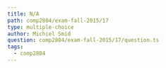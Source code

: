 ```yaml
---
title: N/A
path: comp2804/exam-fall-2015/17
type: multiple-choice
author: Michiel Smid
question: comp2804/exam-fall-2015/17/question.ts
tags:
  - comp2804
---
```

